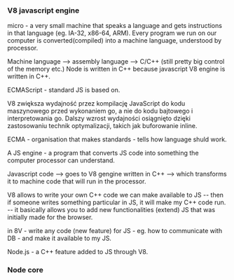 ### V8 javascript engine

micro - a very small machine that speaks a language and gets instructions in that language (eg. IA-32, x86-64, ARM).
Every program we run on our computer is converted(compiled) into a machine language, understood by processor.

Machine language --> assembly language --> C/C++ (still pretty big control of the memory etc.)
Node is written in C++ because javascript V8 engine is written in C++.

ECMAScript - standard JS is based on.

V8 zwiększa wydajność przez kompilację JavaScript do kodu maszynowego przed wykonaniem go, a nie do kodu bajtowego i interpretowania go. Dalszy wzrost wydajności osiągnięto dzięki zastosowaniu technik optymalizacji, takich jak buforowanie inline.

ECMA - organisation that makes standards - tells how language shuld work.

A JS engine - a program that converts JS code into something the computer processor can understand.

Javascript code --> goes to V8 gengine written in C++ --> which transforms it to machine code that will run in the processor.

V8 allows to write your own C++ code we can make available to JS -- then if someone writes something particular in JS, it will make my C++ code run. -- it basically allows you to add new functionalities (extend) JS that was initially made for the browser.

in 8V - write any code (new feature) for JS - eg. how to communicate with DB - and make it available to my JS.

Node.js - a C++ feature added to JS through V8.

### Node core
